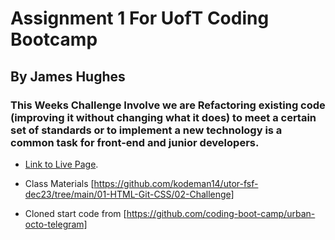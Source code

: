 # Assignment 1 For UofT Coding Bootcamp 
## By James Hughes
### This Weeks Challenge Involve we are Refactoring existing code (improving it without changing what it does) to meet a certain set of standards or to implement a new technology is a common task for front-end and junior developers.
* [Link to Live Page](https://jameshughes2009.github.io/assignment-1/Develop/).

* Class Materials [https://github.com/kodeman14/utor-fsf-dec23/tree/main/01-HTML-Git-CSS/02-Challenge]

* Cloned start code from [https://github.com/coding-boot-camp/urban-octo-telegram]